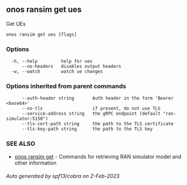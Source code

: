<!--
SPDX-FileCopyrightText: 2019-present Open Networking Foundation <info@opennetworking.org>

SPDX-License-Identifier: Apache-2.0
-->

## onos ransim get ues

Get UEs

```
onos ransim get ues [flags]
```

### Options

```
  -h, --help         help for ues
      --no-headers   disables output headers
  -w, --watch        watch ue changes
```

### Options inherited from parent commands

```
      --auth-header string       Auth header in the form 'Bearer <base64>'
      --no-tls                   if present, do not use TLS
      --service-address string   the gRPC endpoint (default "ran-simulator:5150")
      --tls-cert-path string     the path to the TLS certificate
      --tls-key-path string      the path to the TLS key
```

### SEE ALSO

* [onos ransim get](onos_ransim_get.md)	 - Commands for retrieving RAN simulator model and other information

###### Auto generated by spf13/cobra on 2-Feb-2023
